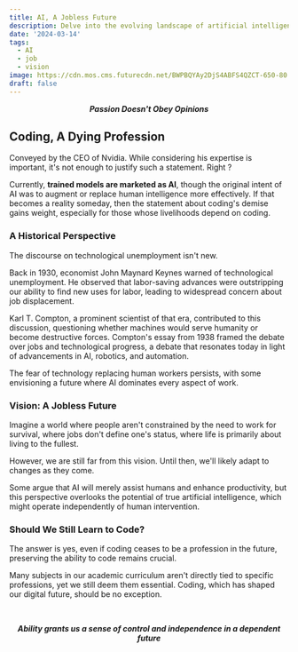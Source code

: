 ```yaml
---
title: AI, A Jobless Future
description: Delve into the evolving landscape of artificial intelligence and its potential impact on the job market.
date: '2024-03-14'
tags:
  - AI
  - job
  - vision
image: https://cdn.mos.cms.futurecdn.net/BWPBQYAy2DjS4ABFS4QZCT-650-80.jpg.webp
draft: false
---
```


<div style="text-align: center;">

***Passion Doesn't Obey Opinions***

</div>

## Coding, A Dying Profession

Conveyed by the CEO of Nvidia. While considering his expertise is important, it's not enough to justify such a statement. Right ? 

Currently, **trained models are marketed as AI**, though the original intent of AI was to augment or replace human intelligence more effectively. If that becomes a reality someday, then the statement about coding's demise gains weight, especially for those whose livelihoods depend on coding.

### A Historical Perspective

The discourse on technological unemployment isn't new.

Back in 1930, economist John Maynard Keynes warned of technological unemployment. He observed that labor-saving advances were outstripping our ability to find new uses for labor, leading to widespread concern about job displacement.

Karl T. Compton, a prominent scientist of that era, contributed to this discussion, questioning whether machines would serve humanity or become destructive forces. Compton's essay from 1938 framed the debate over jobs and technological progress, a debate that resonates today in light of advancements in AI, robotics, and automation. 
 
The fear of technology replacing human workers persists, with some envisioning a future where AI dominates every aspect of work.

### Vision: A Jobless Future

Imagine a world where people aren't constrained by the need to work for survival, where jobs don't define one's status, where life is primarily about living to the fullest.

However, we are still far from this vision. Until then, we'll likely adapt to changes as they come.

Some argue that AI will merely assist humans and enhance productivity, but this perspective overlooks the potential of true artificial intelligence, which might operate independently of human intervention.

### Should We Still Learn to Code?

The answer is yes, even if coding ceases to be a profession in the future, preserving the ability to code remains crucial.

Many subjects in our academic curriculum aren't directly tied to specific professions, yet we still deem them essential. Coding, which has shaped our digital future, should be no exception.


<div style="text-align: center;">
<br>

***Ability grants us a sense of control and independence in a dependent future***

</div>

